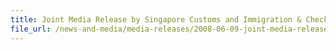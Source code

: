 ```yaml
---
title: Joint Media Release by Singapore Customs and Immigration & Checkpoints Authority - Calcium-Enriched Tobacco
file_url: /news-and-media/media-releases/2008-06-09-joint-media-release.pdf
---
```

